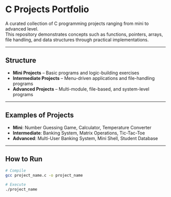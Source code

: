 # C Projects Portfolio

A curated collection of C programming projects ranging from mini to advanced level.  
This repository demonstrates concepts such as functions, pointers, arrays, file handling, and data structures through practical implementations.

---

## Structure
- **Mini Projects** – Basic programs and logic-building exercises  
- **Intermediate Projects** – Menu-driven applications and file-handling programs  
- **Advanced Projects** – Multi-module, file-based, and system-level programs  

---

## Examples of Projects
- **Mini**: Number Guessing Game, Calculator, Temperature Converter  
- **Intermediate**: Banking System, Matrix Operations, Tic-Tac-Toe  
- **Advanced**: Multi-User Banking System, Mini Shell, Student Database  

---

## How to Run
```bash
# Compile
gcc project_name.c -o project_name

# Execute
./project_name
